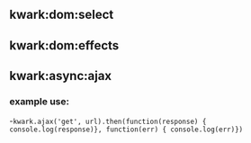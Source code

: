 ## kwark:dom:select

## kwark:dom:effects

## kwark:async:ajax
### example use:
-`kwark.ajax('get', url).then(function(response) { console.log(response)}, function(err) { console.log(err)})`